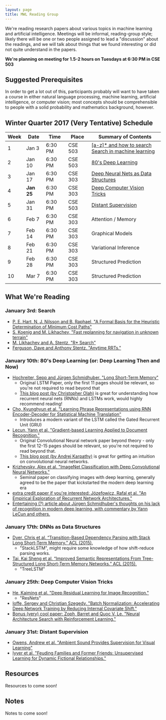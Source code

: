 ```yaml
---
layout: page
title: MWL Reading Group
---
```


We're reading research papers about various topics in machine learning and
artificial intelligence. Meetings will be informal, reading-group style; likely
there will be one or two people assigned to lead a "discussion" about the
readings, and we will talk about things that we found interesting or did not
quite understand in the papers.

**We're planning on meeting for 1.5-2 hours on Tuesdays at 6:30 PM in CSE 503**

## Suggested Prerequisites

In order to get a lot out of this, participants probably will want to have taken
a course in either natural language processing, machine learning, artificial
intelligence, or computer vision; most concepts should be comprehensible to
people with a solid probability and mathematics background, however.

## Winter Quarter 2017 (Very Tentative) Schedule

| Week | Date | Time | Place | Summary of Contents |
|------|------|------|-------|-----------------------------------------------------|
| 1 | Jan 3 | 6:30 PM | CSE 503 | [[a-z]* and how to search<br>Search in machine learning](#january-3rd-search) |
| 2 | Jan 10 | 6:30 PM | CSE 503 | [80's Deep Learning](#january-10th-80s-deep-learning-or-deep-learning-then-and-now) |
| 3 | Jan 17 | 6:30 PM | CSE 303 | [Deep Neural Nets as Data Structures](#january-17th-dnns-as-data-structures) |
| 4 | **Jan 25** | 6:30 PM | CSE 303 | [Deep Computer Vision Tricks](#january-25th-deep-computer-vision-tricks) |
| 5 | Jan 31 | 6:30 PM | CSE 503 | [Distant Supervision](#january-31st-distant-supervision) |
| 6 | Feb 7 | 6:30 PM | CSE 303 | Attention / Memory |
| 7 | Feb 14 | 6:30 PM | CSE 303 | Graphical Models |
| 8 | Feb 21 | 6:30 PM | CSE 303 | Variational Inference |
| 9 | Feb 28 | 6:30 PM | CSE 303 | Structured Prediction |
| 10 | Mar 7 | 6:30 PM | CSE 303 | Structured Prediction |

## What We're Reading

### January 3rd: Search
  - [P. E. Hart, N. J. Nilsson and B. Raphael, "A Formal Basis for the Heuristic Determination of Minimum Cost Paths"](http://ai.stanford.edu/~nilsson/OnlinePubs-Nils/PublishedPapers/astar.pdf)
  - [S. Koenig and M. Likhachev, "Fast replanning for navigation in unknown terrain"](https://pdfs.semanticscholar.org/e782/3d7c5fdf7145e241fc70b13958815231eee8.pdf)
  - [M. Likhachev and A. Stentz, "R* Search"](https://pdfs.semanticscholar.org/8807/f78517dbe60acb44434bfd901ce14b24b01b.pdf)
  - [Ferguson, Dave and Anthony Stentz. "Anytime RRTs."](https://pdfs.semanticscholar.org/0978/cf6a89df6b6146c93550621d39f95c838175.pdf)
  
### January 10th: 80's Deep Learning (or: Deep Learning Then and Now)
  - [Hochreiter, Sepp and Jürgen Schmidhuber. "Long Short-Term Memory"](https://pdfs.semanticscholar.org/744d/cb85b8a36a7cf6b382ba100965de717ebe91.pdf)
    - Original LSTM Paper, only the first 11 pages should be relevant, so you're
      not required to read beyond that
    - [This blog post (by Christopher Olah)](http://colah.github.io/posts/2015-08-Understanding-LSTMs/)
      is great for understanding how recurrent neural nets (RNNs) and LSTMs
      work, would highly recommend reading!
  - [Cho, Kyunghyun et al. "Learning Phrase Representations using RNN Encoder-Decoder for Statistical Machine Translation"](https://pdfs.semanticscholar.org/e2ce/a79e832e0fe999efba16fd621f84cd322371.pdf)
    - Introduces a modern variant of the LSTM called the Gated Recurrent Unit
      (GRU)
  - [Lecun, Yann et al. "Gradient-based Learning Applied to Document Recognition."](https://pdfs.semanticscholar.org/d1cf/aea6c9b1d42aa823137bb33cea3d01c6536e.pdf)
    - Original Convolutional Neural network paper beyond theory - only the first
      12-15 pages should be relevant, so you're not required to read beyond
      that.
    - [This blog post (by Andrej Karpathy)](http://karpathy.github.io/2015/10/25/selfie/)
      is great for getting an intuition on convolutional neural networks.
  - [Krizhevsky, Alex et al. "ImageNet Classification with Deep Convolutional Neural Networks."](https://pdfs.semanticscholar.org/2315/fc6c2c0c4abd2443e26a26e7bb86df8e24cc.pdf)
    - Seminal paper on classifying images with deep learning, generally agreed
      to be the paper that kickstarted the modern deep learning era
  - [extra credit paper if you're interested: Józefowicz, Rafal et al. "An Empirical Exploration of Recurrent Network Architectures."](https://pdfs.semanticscholar.org/324f/c9c732116fa81624faad07524039f193cede.pdf)
  - [Entertaining (?) article about Jürgen Schmidhuber's thoughts on his lack of recognition in modern deep learning, with commentary by Yann LeCun and others.](http://www.nytimes.com/2016/11/27/technology/artificial-intelligence-pioneer-jurgen-schmidhuber-overlooked.html)
  
### January 17th: DNNs as Data Structures
  - [Dyer, Chris et al. “Transition-Based Dependency Parsing with Stack Long Short-Term Memory.” ACL (2015).](https://pdfs.semanticscholar.org/aa8d/3cb91d00aa7e981d9686e07c99505aba4fd8.pdf)
    - "StackLSTM", might require some knowledge of how shift-reduce parsing works.
  - [Tai, Kai Sheng et al. “Improved Semantic Representations From Tree-Structured Long Short-Term Memory Networks.” ACL (2015).](https://pdfs.semanticscholar.org/b251/b79996e475d22dd7081387c435e67e087043.pdf)
    - "TreeLSTM"
    
### January 25th: Deep Computer Vision Tricks
  - [He, Kaiming et al. "Deep Residual Learning for Image Recognition."](https://pdfs.semanticscholar.org/c30d/63fe81f4ef461277ed69c4f1ac61d1d8c817.pdf)
    - "ResNets"
  - [Ioffe, Sergey and Christian Szegedy. "Batch Normalization: Accelerating Deep Network Training by Reducing Internal Covariate Shift."](https://pdfs.semanticscholar.org/298e/77753a499c28a2220dc5924f55f8a6468be5.pdf)
  - [Bonus (very) cool paper: Zoph, Barret and Quoc V. Le. "Neural Architecture Search with Reinforcement Learning."](https://www.semanticscholar.org/paper/Neural-Architecture-Search-with-Reinforcement-Zoph-Le/cc75a5324180677866c19d0429ae3f8f5a568ed6)
  
### January 31st: Distant Supervision
  - [Owens, Andrew et al. "Ambient Sound Provides Supervision for Visual Learning"](https://arxiv.org/pdf/1608.07017v2.pdf)
  - [Iyyer et al. "Feuding Families and Former Friends: Unsupervised Learning for Dynamic Fictional Relationships."](https://cs.umd.edu/~miyyer/pubs/2016_naacl_relationships.pdf)

## Resources

Resources to come soon!

## Notes

Notes to come soon!
